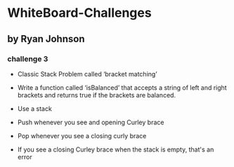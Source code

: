 # WhiteBoard-Challenges

## by Ryan Johnson

### challenge 3
* Classic Stack Problem called ‘bracket matching’

* Write a function called ‘isBalanced’ that accepts a string of left and right brackets and returns true if the brackets are balanced.

* Use a stack
* Push whenever you see and opening Curley brace
* Pop whenever you see a closing curly brace
* If you see a closing Curley brace when the stack is empty, that's an error
